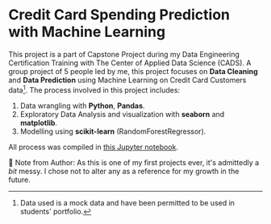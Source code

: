 # Credit Card Spending Prediction with Machine Learning

This project is a part of Capstone Project during my Data Engineering Certification Training with The Center of Applied Data Science (CADS).
A group project of 5 people led by me, this project focuses on **Data Cleaning** and **Data Prediction** using Machine Learning on Credit Card Customers data[^1]. 
The process involved in this project includes: 

1. Data wrangling with **Python**, **Pandas**.
2. Exploratory Data Analysis and visualization with **seaborn** and **matplotlib**.
3. Modelling using **scikit-learn** (RandomForestRegressor).

All process was compiled in [this Jupyter notebook](https://github.com/FatehaRozy/capstone/blob/main/Credit%20Card%20Spend%20prediction%20_%20Key%20Drivers%20SC.ipynb).

[^1]: Data used is a mock data and have been permitted to be used in students' portfolio.

📌 Note from Author: As this is one of my first projects ever, it's admittedly a *bit* messy. I chose not to alter any as a reference for my growth in the future.
